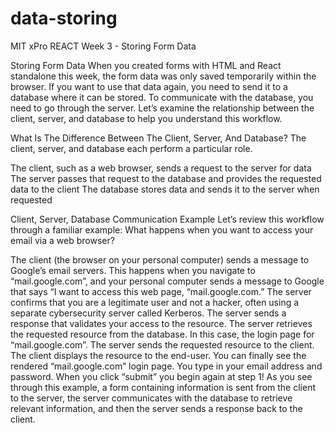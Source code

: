 # data-storing

MIT xPro REACT Week 3 - Storing Form Data

Storing Form Data
When you created forms with HTML and React standalone this week, the form data was only saved temporarily within the browser. If you want to use that data again, you need to send it to a database where it can be stored. To communicate with the database, you need to go through the server. Let’s examine the relationship between the client, server, and database to help you understand this workflow. 

 

What Is The Difference Between The Client, Server, And Database?
The client, server, and database each perform a particular role. 

The client, such as a web browser,  sends a request to the server for data 
The server passes that request to the database and provides the requested data to the client
The database stores data and sends it to the server when requested
 

Client, Server, Database Communication Example
Let’s review this workflow through a familiar example: What happens when you want to access your email via a web browser?

The client (the browser on your personal computer) sends a message to Google’s email servers. This happens when you navigate to “mail.google.com”, and your personal computer sends a message to Google that says  “I want to access this web page, “mail.google.com.” 
The server confirms that you are a legitimate user and not a hacker, often using a separate cybersecurity server called Kerberos. 
The server sends a response that validates your access to the resource.
The server retrieves the requested resource from the database. In this case, the login page for “mail.google.com”.
The server sends the requested resource to the client. 
The client displays the resource to the end-user. You can finally see the rendered “mail.google.com” login page. You type in your email address and password. When you click “submit” you begin again at step 1!
As you see through this example, a form containing information is sent from the client to the server, the server communicates with the database to retrieve relevant information, and then the server sends a response back to the client.

